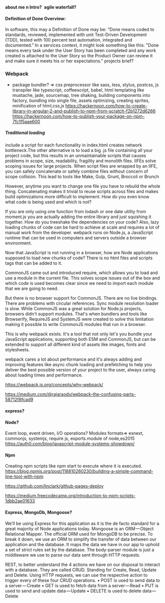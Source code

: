 ﻿**about me n Intro?**
﻿
**agile waterfall?**

#### Definition of Done Overview:
In software, this may a Definition of Done may be: “Done means coded to standards, reviewed, implemented with unit Test-Driven Development (TDD), tested with 100 percent test automation, integrated and documented.”
In a services context, it might look something like this: "Done means every task under the User Story has been completed and any work created is attached to the User Story so the Product Owner can review it and make sure it meets his or her expectations."
projects brief?

### Webpack
 - package bundler?
 => css preprocessor like sass, less, stylus, postcss, js transpiler like typescript, coffeescript, babel, html templating like mustache, jade, sourcemap, tree shaking, building components into factory, bundling into single file, assets optimizing, creating sprites, minification of html,css,js
https://hackernoon.com/how-to-create-library-in-angular-2-and-publish-to-npm-from-scratch-f2b1272d6266
https://hackernoon.com/how-to-publish-your-package-on-npm-7fc1f5aae600

##### Traditional loading
 include a script for each functionality in index.html creates network bottleneck.The other alternative is to load a big .js file containing all your project code, but this results in an unmaintainable scripts that causes problems in scope, size, readability, fragility and monolith files.
IIFEs solve scoping issues for large projects. When script files are wrapped by an IIFE, you can safely concatenate or safely combine files without concern of scope collision. This lead to tools like Make, Gulp, Grunt, Broccoli or Brunch

However, anytime you want to change one file you have to rebuild the whole thing. Concatenating makes it trivial to reuse scripts across files and makes build optimizations more difficult to implement. How do you even know what code is being used and which is not?

If you are only using one function from lodash or one date utility from moment.js you are actually adding the entire library and just squishing it together. How do you treeshake the dependencies on your code? Also, lazy loading chunks of code can be hard to achieve at scale and requires a lot of manual work from the developer.
webpack runs on Node.js, a JavaScript runtime that can be used in computers and servers outside a browser environment.

Now that JavaScript is not running in a browser, how are Node applications supposed to load new chunks of code? There is no html files and scripts tags that can be added to it.

CommonJS came out and introduced require, which allows you to load and use a module in the current file. This solves scope issues out of the box and which code is used becomes clear since we need to import each module that we are going to need.

But there is no browser support for CommonJS. There are no live bindings. There are problems with circular references. Sync module resolution loader is slow. While CommonJS was a great solution for Node.js projects, browsers didn't support modules. That's when bundlers and tools like Browserify, RequireJS and SystemJS were created to solve this limitation making it possible to write CommonJS modules that run in a browser.

This is why webpack exists. It's a tool that not only let's you bundle your JavaScript applications, supporting both ESM and CommonJS, but can be extended to support all different kind of assets like images, fonts and stylesheets.

webpack cares a lot about performance and it's always adding and improving features like async chunk loading and prefetching to help you deliver the best possible version of your project to the user, always caring about loading times and performance.

https://webpack.js.org/concepts/why-webpack/

https://medium.com/@rajaraodv/webpack-the-confusing-parts-58712f8fcad9

#### express?
#### Node?
Event loop, event driven, I/O operations?
Modules formats=> esnext, commonjs, systemjs, require js, exports.module of node,es2015 
https://auth0.com/blog/javascript-module-systems-showdown/

#### Npm
Creating npm scripts like npm start to execute where it is executed.
https://blog.npmjs.org/post/118810260230/building-a-simple-command-line-tool-with-npm

https://github.com/linclark/github-pages-deploy

https://medium.freecodecamp.org/introduction-to-npm-scripts-1dbb2ae01633


#### Express, MongoDb, Mongoose?
We’ll be using Express for this application as it is the de facto standard for a great majority of Node applications today. Mongoose is an ORM — Object Relational Mapper. The official ORM used for MongoDB to be precise. To break it down, we use an ORM to simplify the transfer of data between our application and the database. It maps the data we have in our app to uphold a set of strict rules set by the database. The body-parser module is just a middleware we use to parse our data sent through HTTP requests.

REST, to better understand the 4 actions we have on our disposal to interact with a database. They are called CRUD. Standing for Create, Read, Update and Delete. Using HTTP requests, we can use the respective action to trigger every of these four CRUD operations.
•	POST is used to send data to a server — Create
•	GET is used to fetch data from a server — Read
•	PUT is used to send and update data — Update
•	DELETE is used to delete data — Delete
